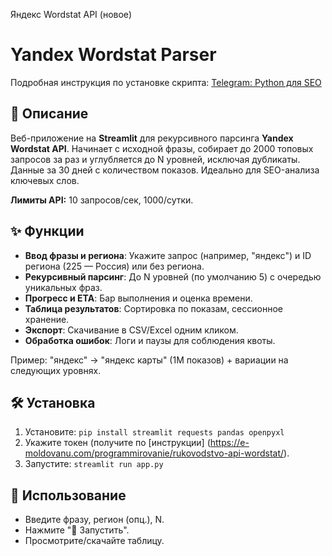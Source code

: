 
Яндекс Wordstat API (новое)

# Yandex Wordstat Parser

Подробная инструкция по установке скрипта: [Telegram: Python для SEO](https://t.me/python_seo/43)

## 📖 Описание

Веб-приложение на **Streamlit** для рекурсивного парсинга **Yandex Wordstat API**. Начинает с исходной фразы, собирает до 2000 топовых запросов за раз и углубляется до N уровней, исключая дубликаты. Данные за 30 дней с количеством показов. Идеально для SEO-анализа ключевых слов.

**Лимиты API:** 10 запросов/сек, 1000/сутки.

## ✨ Функции

- **Ввод фразы и региона**: Укажите запрос (например, "яндекс") и ID региона (225 — Россия) или без региона.
- **Рекурсивный парсинг**: До N уровней (по умолчанию 5) с очередью уникальных фраз.
- **Прогресс и ETA**: Бар выполнения и оценка времени.
- **Таблица результатов**: Сортировка по показам, сессионное хранение.
- **Экспорт**: Скачивание в CSV/Excel одним кликом.
- **Обработка ошибок**: Логи и паузы для соблюдения квоты.

Пример: "яндекс" → "яндекс карты" (1M показов) + вариации на следующих уровнях.

## 🛠 Установка

1. Установите: `pip install streamlit requests pandas openpyxl`
2. Укажите токен  (получите по [инструкции] (https://e-moldovanu.com/programmirovanie/rukovodstvo-api-wordstat/).
4. Запустите: `streamlit run app.py`

## 📱 Использование

- Введите фразу, регион (опц.), N.
- Нажмите "🚀 Запустить".
- Просмотрите/скачайте таблицу.



